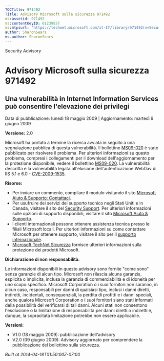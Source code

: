 ```yaml
---
TOCTitle: 971492
Title: Advisory Microsoft sulla sicurezza 971492
ms:assetid: 971492
ms:contentKeyID: 61239857
ms:mtpsurl: 'https://technet.microsoft.com/it-IT/library/971492(v=Security.10)'
author: SharonSears
ms.author: SharonSears
---
```


Security Advisory

Advisory Microsoft sulla sicurezza 971492
=========================================

Una vulnerabilità in Internet Information Services può consentire l'elevazione dei privilegi
--------------------------------------------------------------------------------------------

Data di pubblicazione: lunedì 18 maggio 2009 | Aggiornamento: martedì 9 giugno 2009

**Versione:** 2.0

Microsoft ha portato a termine la ricerca avviata in seguito a una segnalazione pubblica di questa vulnerabilità. Il bollettino [MS09-020](http://technet.microsoft.com/security/bulletin/ms09-020) è stato pubblicato per risolvere il problema. Per ulteriori informazioni su questo problema, compresi i collegamenti per il download dell'aggiornamento per la protezione disponibile, vedere il bollettino [MS09-020](http://technet.microsoft.com/security/bulletin/ms09-020). La vulnerabilità descritta è la vulnerabilità legata all'elusione dell'autenticazione WebDav di IIS 5.1 e 6.0 - [CVE-2009-1535](http://www.cve.mitre.org/cgi-bin/cvename.cgi?name=cve-2009-1535).

**Risorse:**

-   Per inviare un commento, compilare il modulo visitando il sito [Microsoft Aiuto & Supporto: Contattaci](https://support.microsoft.com/common/survey.aspx?scid=sw;en;1257&amp;showpage=1&amp;ws=technet&amp;sd=tech).
-   Per usufruire dei servizi del supporto tecnico negli Stati Uniti e in Canada, visitare il sito del [Security Support](http://www.microsoft.com/italy/athome/security/support/default.mspx). Per ulteriori informazioni sulle opzioni di supporto disponibili, visitare il sito [Microsoft Aiuto & Supporto](http://support.microsoft.com/).
-   I clienti internazionali possono ottenere assistenza tecnica presso le filiali Microsoft locali. Per ulteriori informazioni su come contattare Microsoft per ottenere supporto, visitare il sito per il [supporto internazionale](http://support.microsoft.com/).
-   [Microsoft TechNet Sicurezza](http://technet.microsoft.com/security/default.aspx) fornisce ulteriori informazioni sulla protezione dei prodotti Microsoft.

**Dichiarazione di non responsabilità:**

Le informazioni disponibili in questo advisory sono fornite "come sono" senza garanzie di alcun tipo. Microsoft non rilascia alcuna garanzia, esplicita o implicita, inclusa la garanzia di commerciabilità e di idoneità per uno scopo specifico. Microsoft Corporation o i suoi fornitori non saranno, in alcun caso, responsabili per danni di qualsiasi tipo, inclusi i danni diretti, indiretti, incidentali, consequenziali, la perdita di profitti e i danni speciali, anche qualora Microsoft Corporation o i suoi fornitori siano stati informati della possibilità del verificarsi di tali danni. Alcuni stati non consentono l'esclusione o la limitazione di responsabilità per danni diretti o indiretti e, dunque, la sopracitata limitazione potrebbe non essere applicabile.

**Versioni:**

-   V1.0 (18 maggio 2009): pubblicazione dell'advisory
-   V2.0 (09 giugno 2009): Advisory aggiornato per comprendere la pubblicazione del bollettino sulla sicurezza.

*Built at 2014-04-18T01:50:00Z-07:00*
